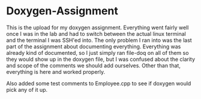 # Doxygen-Assignment

This is the upload for my doxygen assignment. Everything went fairly well once I was in the lab and had to switch between the actual linux terminal and the terminal I was SSH'ed
into. The only problem I ran into was the last part of the assignment about documenting everything. Everything was already kind of documented, so I just simply ran file-doq on all of them so they 
would show up in the doxygen file, but I was confused about the clarity and scope of the comments we should add ourselves. Other than that, everything is here and worked properly.

Also added some test comments to Employee.cpp to see if doxygen would pick any of it up.
